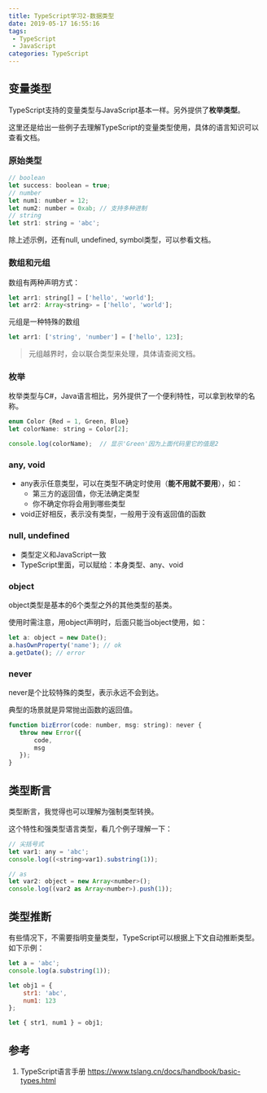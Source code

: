 ```yaml
---
title: TypeScript学习2-数据类型
date: 2019-05-17 16:55:16
tags:
 - TypeScript
 - JavaScript
categories: TypeScript
---
```

## 变量类型
TypeScript支持的变量类型与JavaScript基本一样。另外提供了**枚举类型**。

这里还是给出一些例子去理解TypeScript的变量类型使用，具体的语言知识可以查看文档。
### 原始类型
```javascript
// boolean
let success: boolean = true;
// number
let num1: number = 12;
let num2: number = 0xab; // 支持多种进制
// string
let str1: string = 'abc';
```
除上述示例，还有null, undefined, symbol类型，可以参看文档。

### 数组和元组
数组有两种声明方式：
```javascript
let arr1: string[] = ['hello', 'world'];
let arr2: Array<string> = ['hello', 'world'];
```
元组是一种特殊的数组
```javascript
let arr1: ['string', 'number'] = ['hello', 123];
```
> 元组越界时，会以联合类型来处理，具体请查阅文档。

### 枚举
枚举类型与C#，Java语言相比，另外提供了一个便利特性，可以拿到枚举的名称。
```javascript
enum Color {Red = 1, Green, Blue}
let colorName: string = Color[2];

console.log(colorName);  // 显示'Green'因为上面代码里它的值是2
```
### any, void
- any表示任意类型，可以在类型不确定时使用（**能不用就不要用**），如：
    - 第三方的返回值，你无法确定类型
    - 你不确定你将会用到哪些类型
- void正好相反，表示没有类型，一般用于没有返回值的函数

### null, undefined
- 类型定义和JavaScript一致
- TypeScript里面，可以赋给：本身类型、any、void

### object
object类型是基本的6个类型之外的其他类型的基类。

使用时需注意，用object声明时，后面只能当object使用，如：
```javascript
let a: object = new Date();
a.hasOwnProperty('name'); // ok
a.getDate(); // error
```

### never
never是个比较特殊的类型，表示永远不会到达。

典型的场景就是异常抛出函数的返回值。
```javascript
function bizError(code: number, msg: string): never {
   throw new Error({
       code,
       msg
   }); 
}
```

## 类型断言
类型断言，我觉得也可以理解为强制类型转换。

这个特性和强类型语言类型，看几个例子理解一下：
```javascript
// 尖括号式
let var1: any = 'abc';
console.log((<string>var1).substring(1));

// as
let var2: object = new Array<number>();
console.log((var2 as Array<number>).push(1));
```

## 类型推断
有些情况下，不需要指明变量类型，TypeScript可以根据上下文自动推断类型。如下示例：
```javascript
let a = 'abc';
console.log(a.substring(1));

let obj1 = {
    str1: 'abc',
    num1: 123
};

let { str1, num1 } = obj1;
```

## 参考
1. TypeScript语言手册 https://www.tslang.cn/docs/handbook/basic-types.html